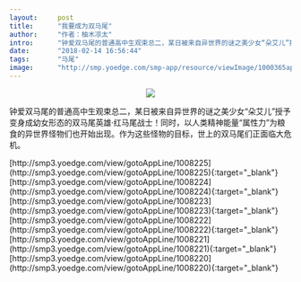 ```yaml
---
layout:     post
title:      "我要成为双马尾"
author:     "作者：柚木凉太"
intro:      "钟爱双马尾的普通高中生观束总二，某日被来自异世界的谜之美少女“朵艾儿”授予变身成幼女形态的双马尾英雄·红马尾战士！同时，以人类精神能量“属性力”为粮食的异世界怪物们也开始出现。作为这些怪物的目标，世上的双马尾们正面临大危机。"
date:       "2018-02-14 16:56:44"
tags:       "马尾"
image:      "http://smp.yoedge.com/smp-app/resource/viewImage/1000365appline.png"
---
```

<div style="text-align: center">
<p><img src="http://smp.yoedge.com/smp-app/resource/viewImage/1000365appline.png"/></p>
</div>
<p class="post-meta">
<span>钟爱双马尾的普通高中生观束总二，某日被来自异世界的谜之美少女“朵艾儿”授予变身成幼女形态的双马尾英雄·红马尾战士！同时，以人类精神能量“属性力”为粮食的异世界怪物们也开始出现。作为这些怪物的目标，世上的双马尾们正面临大危机。</span>
</p>
[http://smp3.yoedge.com/view/gotoAppLine/1008225](http://smp3.yoedge.com/view/gotoAppLine/1008225){:target="_blank"}
[http://smp3.yoedge.com/view/gotoAppLine/1008224](http://smp3.yoedge.com/view/gotoAppLine/1008224){:target="_blank"}
[http://smp3.yoedge.com/view/gotoAppLine/1008223](http://smp3.yoedge.com/view/gotoAppLine/1008223){:target="_blank"}
[http://smp3.yoedge.com/view/gotoAppLine/1008222](http://smp3.yoedge.com/view/gotoAppLine/1008222){:target="_blank"}
[http://smp3.yoedge.com/view/gotoAppLine/1008221](http://smp3.yoedge.com/view/gotoAppLine/1008221){:target="_blank"}
[http://smp3.yoedge.com/view/gotoAppLine/1008220](http://smp3.yoedge.com/view/gotoAppLine/1008220){:target="_blank"}


